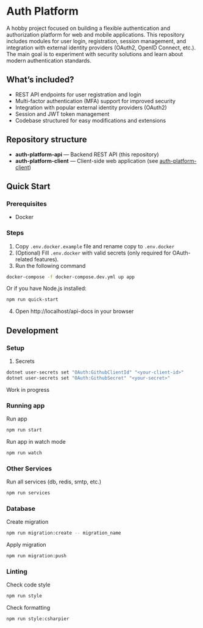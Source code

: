 # Auth Platform

A hobby project focused on building a flexible authentication and authorization platform for web and mobile applications. This repository includes modules for user login, registration, session management, and integration with external identity providers (OAuth2, OpenID Connect, etc.). The main goal is to experiment with security solutions and learn about modern authentication standards.

## What’s included?

- REST API endpoints for user registration and login
- Multi-factor authentication (MFA) support for improved security
- Integration with popular external identity providers (OAuth2)
- Session and JWT token management
- Codebase structured for easy modifications and extensions

## Repository structure

- **auth-platform-api** — Backend REST API (this repository)
- **auth-platform-client** — Client-side web application (see [auth-platform-client](https://github.com/Aadameqq/auth-platform-client))

## Quick Start

### Prerequisites
- Docker

### Steps
1. Copy `.env.docker.example` file and rename copy to `.env.docker`
2. (Optional) Fill `.env.docker` with valid secrets (only required for OAuth-related features).
3. Run the following command
```bash
docker-compose -f docker-compose.dev.yml up app
```
Or if you have Node.js installed:
```bash
npm run quick-start
```
4. Open http://localhost/api-docs in your browser

## Development

### Setup
1. Secrets
```bash
dotnet user-secrets set "OAuth:GithubClientId" "<your-client-id>"
dotnet user-secrets set "OAuth:GithubSecret" "<your-secret>"
```
Work in progress

### Running app

Run app

```bash
npm run start
```

Run app in watch mode

```bash
npm run watch
```

### Other Services

Run all services (db, redis, smtp, etc.)

```bash
npm run services
```

### Database

Create migration

```bash
npm run migration:create -- migration_name
```

Apply migration

```bash
npm run migration:push
```

### Linting

Check code style

```bash
npm run style
```

Check formatting

```bash
npm run style:csharpier
```
